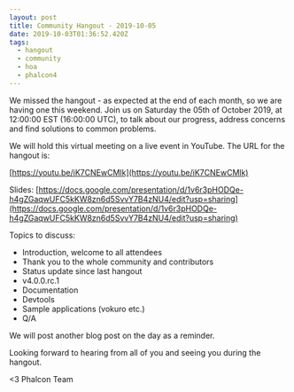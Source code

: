 ```yaml
---
layout: post
title: Community Hangout - 2019-10-05
date: 2019-10-03T01:36:52.420Z
tags:
  - hangout
  - community
  - hoa
  - phalcon4
---
```

We missed the hangout - as expected at the end of each month, so we are having one this weekend. Join us on Saturday the 05th of October 2019, at 12:00:00 EST (16:00:00 UTC), to talk about our progress, address concerns and find solutions to common problems.
<!--more-->
We will hold this virtual meeting on a live event in YouTube. The URL for the hangout is: 

[https://youtu.be/iK7CNEwCMlk](https://youtu.be/iK7CNEwCMlk)

Slides: [https://docs.google.com/presentation/d/1v6r3pHODQe-h4gZGaqwUFC5kKW8zn6d5SvvY7B4zNU4/edit?usp=sharing](https://docs.google.com/presentation/d/1v6r3pHODQe-h4gZGaqwUFC5kKW8zn6d5SvvY7B4zNU4/edit?usp=sharing)

Topics to discuss:
- Introduction, welcome to all attendees
- Thank you to the whole community and contributors
- Status update since last hangout
- v4.0.0.rc.1
- Documentation
- Devtools
- Sample applications (vokuro etc.)
- Q/A

We will post another blog post on the day as a reminder.

Looking forward to hearing from all of you and seeing you during the hangout. 

<3 Phalcon Team
